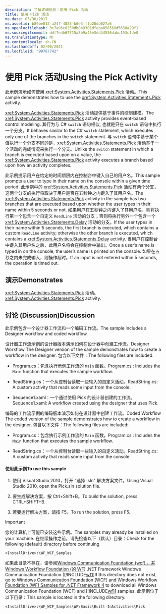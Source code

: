 ```yaml
---
description: 了解详细信息：使用 Pick 活动
title: 使用 Pick 活动
ms.date: 03/30/2017
ms.assetid: b89be812-a247-4025-b0e3-ffb20db027a6
ms.openlocfilehash: 3c7a96c6250db8b9301dfeba858568d5638a29f1
ms.sourcegitcommit: ddf7edb67715a5b9a45e3dd44536dabc153c1de0
ms.translationtype: MT
ms.contentlocale: zh-CN
ms.lasthandoff: 02/06/2021
ms.locfileid: "99787742"
---
```

# <a name="using-the-pick-activity"></a><span data-ttu-id="4bbd7-103">使用 Pick 活动</span><span class="sxs-lookup"><span data-stu-id="4bbd7-103">Using the Pick Activity</span></span>

<span data-ttu-id="4bbd7-104">此示例演示如何使用 <xref:System.Activities.Statements.Pick> 活动。</span><span class="sxs-lookup"><span data-stu-id="4bbd7-104">This sample demonstrates how to use the <xref:System.Activities.Statements.Pick> activity.</span></span>

 <span data-ttu-id="4bbd7-105"><xref:System.Activities.Statements.Pick> 活动提供基于事件的控制建模。</span><span class="sxs-lookup"><span data-stu-id="4bbd7-105">The <xref:System.Activities.Statements.Pick> activity provides event-based control modeling.</span></span> <span data-ttu-id="4bbd7-106">其行为与 C# `switch` 语句相似, 也就是只在 `switch` 语句中执行一个分支。</span><span class="sxs-lookup"><span data-stu-id="4bbd7-106">It behaves similar to the C# `switch` statement, which executes only one of the branches in the `switch` statement.</span></span> <span data-ttu-id="4bbd7-107">与 `switch` 语句中基于某个值执行一个分支不同的是，<xref:System.Activities.Statements.Pick> 活动基于一个活动的完成情况来执行一个分支。</span><span class="sxs-lookup"><span data-stu-id="4bbd7-107">Unlike the `switch` statement in which a branch is executed based upon on a value, the <xref:System.Activities.Statements.Pick> activity executes a branch based upon how an activity completes.</span></span>

 <span data-ttu-id="4bbd7-108">此示例提示用户在给定的时间期限内在控制台中键入自己的用户名。</span><span class="sxs-lookup"><span data-stu-id="4bbd7-108">This sample prompts a user to type in their name on the console within a given time period.</span></span> <span data-ttu-id="4bbd7-109">此示例中的 <xref:System.Activities.Statements.Pick> 活动有两个分支，这两个分支的执行将取决于用户是否在五秒钟之内键入了其用户名。</span><span class="sxs-lookup"><span data-stu-id="4bbd7-109">The <xref:System.Activities.Statements.Pick> activity in the sample has two branches that are executed based upon whether the user types in their name within 5 seconds or not.</span></span> <span data-ttu-id="4bbd7-110">如果用户在五秒钟之内键入了其用户名，则将执行第一个包含一个自定义 `ReadLine` 活动的分支；否则将执行另外一个包含一个 <xref:System.Activities.Statements.Delay> 活动的分支。</span><span class="sxs-lookup"><span data-stu-id="4bbd7-110">If the user types in their name within 5 seconds, the first branch is executed, which contains a custom `ReadLine` activity; otherwise the other branch is executed, which contains a <xref:System.Activities.Statements.Delay> activity.</span></span> <span data-ttu-id="4bbd7-111">当用户在控制台中键入其用户名之后，此用户名将会在控制台中输出。</span><span class="sxs-lookup"><span data-stu-id="4bbd7-111">Once a user’s name is typed in on the console, the user’s name is printed on the console.</span></span> <span data-ttu-id="4bbd7-112">如果在五秒之内未完成输入，则操作超时。</span><span class="sxs-lookup"><span data-stu-id="4bbd7-112">If an input is not entered within 5 seconds, the operation is timed out.</span></span>

## <a name="demonstrates"></a><span data-ttu-id="4bbd7-113">演示</span><span class="sxs-lookup"><span data-stu-id="4bbd7-113">Demonstrates</span></span>

 <span data-ttu-id="4bbd7-114"><xref:System.Activities.Statements.Pick> 活动。</span><span class="sxs-lookup"><span data-stu-id="4bbd7-114"><xref:System.Activities.Statements.Pick> activity.</span></span>

## <a name="discussion"></a><span data-ttu-id="4bbd7-115">讨论 (Discussion)</span><span class="sxs-lookup"><span data-stu-id="4bbd7-115">Discussion</span></span>

 <span data-ttu-id="4bbd7-116">此示例包含一个设计器工作流和一个编码工作流。</span><span class="sxs-lookup"><span data-stu-id="4bbd7-116">The sample includes a Designer workflow and coded workflow.</span></span>

 <span data-ttu-id="4bbd7-117">设计器工作流示例的设计器版本演示如何在设计器中创建工作流。</span><span class="sxs-lookup"><span data-stu-id="4bbd7-117">Designer Workflow The Designer version of the sample demonstrates how to create a workflow in the designer.</span></span> <span data-ttu-id="4bbd7-118">包含以下文件：</span><span class="sxs-lookup"><span data-stu-id="4bbd7-118">The following files are included:</span></span>

- <span data-ttu-id="4bbd7-119">Program.cs：包含执行示例工作流的 `Main` 函数。</span><span class="sxs-lookup"><span data-stu-id="4bbd7-119">Program.cs : Includes the `Main` function that executes the sample workflow.</span></span>

- <span data-ttu-id="4bbd7-120">ReadString.cs：一个从控制台读取一些输入的自定义活动。</span><span class="sxs-lookup"><span data-stu-id="4bbd7-120">ReadString.cs: A custom activity that reads some input from the console.</span></span>

- <span data-ttu-id="4bbd7-121">Sequence1.xaml：一个通过使用 Pick 的设计器创建的工作流。</span><span class="sxs-lookup"><span data-stu-id="4bbd7-121">Sequence1.xaml: A workflow created using the designer that uses Pick.</span></span>

 <span data-ttu-id="4bbd7-122">编码的工作流示例的编码版本演示如何在设计器中创建工作流。</span><span class="sxs-lookup"><span data-stu-id="4bbd7-122">Coded Workflow The coded version of the sample demonstrates how to create a workflow in the designer.</span></span> <span data-ttu-id="4bbd7-123">包含以下文件：</span><span class="sxs-lookup"><span data-stu-id="4bbd7-123">The following files are included:</span></span>

- <span data-ttu-id="4bbd7-124">Program.cs：包含执行示例工作流的 `Main` 函数。</span><span class="sxs-lookup"><span data-stu-id="4bbd7-124">Program.cs : Includes the `Main` function that executes the sample workflow.</span></span>

- <span data-ttu-id="4bbd7-125">ReadString.cs：一个从控制台读取一些输入的自定义活动。</span><span class="sxs-lookup"><span data-stu-id="4bbd7-125">ReadString.cs: A custom activity that reads some input from the console.</span></span>

#### <a name="to-use-this-sample"></a><span data-ttu-id="4bbd7-126">使用此示例</span><span class="sxs-lookup"><span data-stu-id="4bbd7-126">To use this sample</span></span>

1. <span data-ttu-id="4bbd7-127">使用 Visual Studio 2010，打开 "选择 .sln" 解决方案文件。</span><span class="sxs-lookup"><span data-stu-id="4bbd7-127">Using Visual Studio 2010, open the Pick.sln solution file.</span></span>

2. <span data-ttu-id="4bbd7-128">要生成解决方案，按 Ctrl+Shift+B。</span><span class="sxs-lookup"><span data-stu-id="4bbd7-128">To build the solution, press CTRL+SHIFT+B.</span></span>

3. <span data-ttu-id="4bbd7-129">若要运行解决方案，请按 F5。</span><span class="sxs-lookup"><span data-stu-id="4bbd7-129">To run the solution, press F5.</span></span>

> [!IMPORTANT]
> <span data-ttu-id="4bbd7-130">您的计算机上可能已安装这些示例。</span><span class="sxs-lookup"><span data-stu-id="4bbd7-130">The samples may already be installed on your machine.</span></span> <span data-ttu-id="4bbd7-131">在继续操作之前，请先检查以下（默认）目录：</span><span class="sxs-lookup"><span data-stu-id="4bbd7-131">Check for the following (default) directory before continuing.</span></span>  
>
> `<InstallDrive>:\WF_WCF_Samples`  
>
> <span data-ttu-id="4bbd7-132">如果此目录不存在，请参阅[Windows Communication Foundation (wcf) ，并 Windows Workflow Foundation (的 WF](https://www.microsoft.com/download/details.aspx?id=21459)) .NET Framework Windows Communication Foundation ([!INCLUDE[wf1](../../../../includes/wf1-md.md)]</span><span class="sxs-lookup"><span data-stu-id="4bbd7-132">If this directory does not exist, go to [Windows Communication Foundation (WCF) and Windows Workflow Foundation (WF) Samples for .NET Framework 4](https://www.microsoft.com/download/details.aspx?id=21459) to download all Windows Communication Foundation (WCF) and [!INCLUDE[wf1](../../../../includes/wf1-md.md)] samples.</span></span> <span data-ttu-id="4bbd7-133">此示例位于以下目录：</span><span class="sxs-lookup"><span data-stu-id="4bbd7-133">This sample is located in the following directory.</span></span>  
>
> `<InstallDrive>:\WF_WCF_Samples\WF\Basic\Built-InActivities\Pick`

